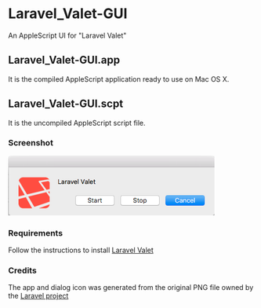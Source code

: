 # Laravel_Valet-GUI
An AppleScript UI for "Laravel Valet"

## Laravel_Valet-GUI.app
It is the compiled AppleScript application ready to use on Mac OS X.

## Laravel_Valet-GUI.scpt
It is the uncompiled AppleScript script file.

### Screenshot
![screenshot](https://github.com/will666/Laravel_Valet-GUI/blob/master/screenshot.png)

### Requirements
Follow the instructions to install [Laravel Valet](https://github.com/laravel/valet)

### Credits
The app and dialog icon was generated from the original PNG file owned by the [Laravel project](https://github.com/laravel)